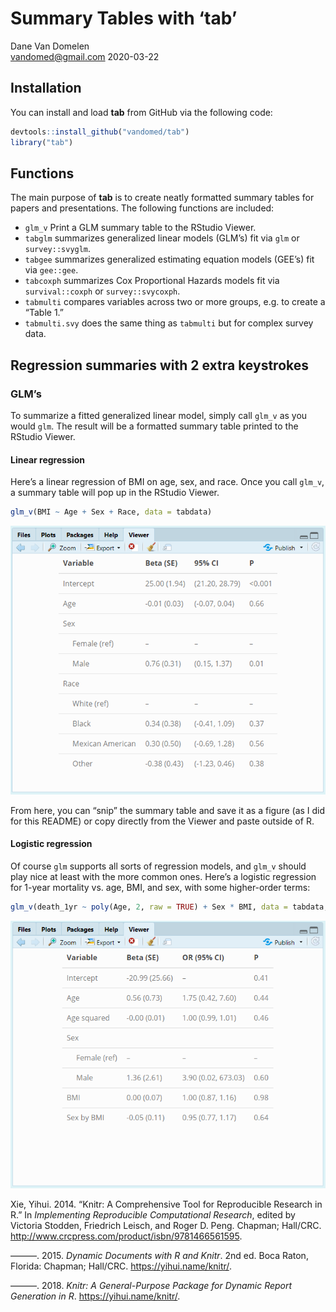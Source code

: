 Summary Tables with ‘tab’
================
Dane Van Domelen <br> <vandomed@gmail.com>
2020-03-22

<!-- README.md is generated from README.Rmd. Please edit that file -->

## Installation

You can install and load **tab** from GitHub via the following code:

``` r
devtools::install_github("vandomed/tab")
library("tab")
```

## Functions

The main purpose of **tab** is to create neatly formatted summary tables
for papers and presentations. The following functions are included:

  - `glm_v` Print a GLM summary table to the RStudio Viewer.
  - `tabglm` summarizes generalized linear models (GLM’s) fit via `glm`
    or `survey::svyglm`.
  - `tabgee` summarizes generalized estimating equation models (GEE’s)
    fit via `gee::gee`.
  - `tabcoxph` summarizes Cox Proportional Hazards models fit via
    `survival::coxph` or `survey::svycoxph`.
  - `tabmulti` compares variables across two or more groups, e.g. to
    create a “Table 1.”
  - `tabmulti.svy` does the same thing as `tabmulti` but for complex
    survey data.

## Regression summaries with 2 extra keystrokes

### GLM’s

To summarize a fitted generalized linear model, simply call `glm_v` as
you would `glm`. The result will be a formatted summary table printed to
the RStudio Viewer.

#### Linear regression

Here’s a linear regression of BMI on age, sex, and race. Once you call
`glm_v`, a summary table will pop up in the RStudio Viewer.

``` r
glm_v(BMI ~ Age + Sex + Race, data = tabdata)
```

![Figure](vignettes/linear.png)

From here, you can “snip” the summary table and save it as a figure (as
I did for this README) or copy directly from the Viewer and paste
outside of R.

#### Logistic regression

Of course `glm` supports all sorts of regression models, and `glm_v`
should play nice at least with the more common ones. Here’s a logistic
regression for 1-year mortality vs. age, BMI, and sex, with some
higher-order terms:

``` r
glm_v(death_1yr ~ poly(Age, 2, raw = TRUE) + Sex * BMI, data = tabdata, family = binomial)
```

![Figure](vignettes/logistic.png)

<!-- ## Exporting tables, e.g. to Word -->

<!-- All of the functions in **tab** have an argument called `print.html` which can  -->

<!-- be used to export tables to word processors. Setting `print.html = TRUE` will  -->

<!-- result in a HTML table being output to your current working directory. You can  -->

<!-- open the table (e.g. in Chrome) and copy/paste into your report. -->

<!-- ## Options for printing in R -->

<!-- I used **knitr**'s `kable` function for the examples here, but other approaches  -->

<!-- should also work (e.g. **xtable**'s `xtable` or **pandoc**'s `pandoc.table`). -->

<!-- ## References -->

<div id="refs" class="references">

<div id="ref-knitr3">

Xie, Yihui. 2014. “Knitr: A Comprehensive Tool for Reproducible Research
in R.” In *Implementing Reproducible Computational Research*, edited by
Victoria Stodden, Friedrich Leisch, and Roger D. Peng. Chapman;
Hall/CRC. <http://www.crcpress.com/product/isbn/9781466561595>.

</div>

<div id="ref-knitr2">

———. 2015. *Dynamic Documents with R and Knitr*. 2nd ed. Boca Raton,
Florida: Chapman; Hall/CRC. <https://yihui.name/knitr/>.

</div>

<div id="ref-knitr1">

———. 2018. *Knitr: A General-Purpose Package for Dynamic Report
Generation in R*. <https://yihui.name/knitr/>.

</div>

</div>
